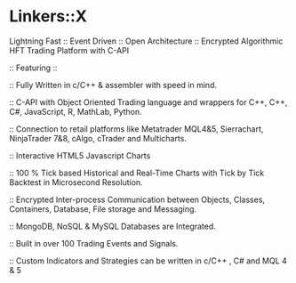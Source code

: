 # Linkers::X
Lightning Fast :: Event Driven :: Open Architecture :: Encrypted Algorithmic HFT Trading Platform with C-API 

:: Featuring ::

:: Fully Written in c/C++ & assembler with speed in mind.

:: C-API with Object Oriented Trading language and wrappers for C++, C++, C#, JavaScript, R, MathLab, Python.

:: Connection to retail platforms like Metatrader MQL4&5, Sierrachart, NinjaTrader 7&8, cAlgo, cTrader and Multicharts.

:: Interactive HTML5 Javascript Charts

:: 100 % Tick based Historical and Real-Time Charts with Tick by Tick Backtest in Microsecond Resolution.

:: Encrypted Inter-process Communication between Objects, Classes, Containers, Database, File storage and Messaging.

:: MongoDB, NoSQL & MySQL Databases are Integrated.

:: Built in over 100 Trading Events and Signals.

:: Custom Indicators and Strategies can be written in c/C++ , C# and MQL 4 & 5

